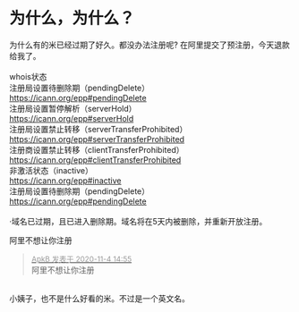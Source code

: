 # 为什么，为什么？


为什么有的米已经过期了好久。都没办法注册呢? 在阿里提交了预注册，今天退款给我了。<br />
<br />
whois状态<br />
注册局设置待删除期（pendingDelete） <br />
https://icann.org/epp#pendingDelete<br />
注册局设置暂停解析（serverHold） <br />
https://icann.org/epp#serverHold<br />
注册局设置禁止转移（serverTransferProhibited） <br />
https://icann.org/epp#serverTransferProhibited<br />
注册商设置禁止转移（clientTransferProhibited） <br />
https://icann.org/epp#clientTransferProhibited<br />
非激活状态（inactive） <br />
https://icann.org/epp#inactive<br />
注册局设置待删除期（pendingDelete） <br />
https://icann.org/epp#pendingDelete <br />
 &nbsp; &nbsp; &nbsp; &nbsp; <br />
·域名已过期，且已进入删除期。域名将在5天内被删除，并重新开放注册。

阿里不想让你注册<img src="static/image/smiley/default/lol.gif" smilieid="12" border="0" alt="" />

<div class="quote"><blockquote><font size="2"><a href="https://www.hostloc.com/forum.php?mod=redirect&amp;goto=findpost&amp;pid=9401830&amp;ptid=762352" target="_blank"><font color="#999999">ApkB 发表于 2020-11-4 14:55</font></a></font><br />
阿里不想让你注册</blockquote></div><br />
小姨子，也不是什么好看的米。不过是一个英文名。
